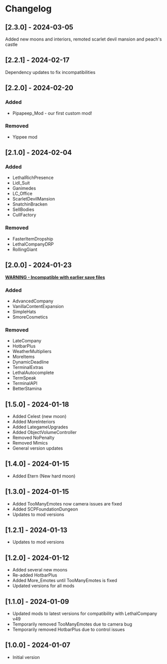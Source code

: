 # Changelog

## [2.3.0] - 2024-03-05

Added new moons and interiors, remoted scarlet devil mansion and peach's castle

## [2.2.1] - 2024-02-17

Dependency updates to fix incompatibilities

## [2.2.0] - 2024-02-20

### Added
 - Pipapeep_Mod - our first custom mod!

### Removed
 - Yippee mod

## [2.1.0] - 2024-02-04

### Added
 - LethalRichPresence
 - Lidl_Suit
 - Ganimedes
 - LC_Office
 - ScarletDevilMansion
 - SnatchinBracken
 - SellBodies
 - CullFactory


### Removed
 - FasterItemDropship
 - LethalCompanyDRP
 - RollingGiant

## [2.0.0] - 2024-01-23
 <ins>**WARNING - Incompatible with earlier save files**</ins>

### Added
 - AdvancedCompany
 - VanillaContentExpansion
 - SimpleHats
 - SmoreCosmetics
  
### Removed
 - LateCompany
 - HotbarPlus
 - WeatherMultipliers
 - MoreItems
 - DynamicDeadline
 - TerminalExtras
 - LethalAutocomplete
 - TermSpeak
 - TerminalAPI
 - BetterStamina

## [1.5.0] - 2024-01-18
 - Added Celest (new moon)
 - Added MoreInteriors
 - Added LategameUpgrades
 - Added ObjectVolumeController
 - Removed NoPenalty
 - Removed Mimics
 - General version updates

## [1.4.0] - 2024-01-15
 - Added Etern (New hard moon)

## [1.3.0] - 2024-01-15
 - Added TooManyEmotes now camera issues are fixed
 - Added SCPFoundationDungeon
 - Updates to mod versions

## [1.2.1] - 2024-01-13
 - Updates to mod versions

## [1.2.0] - 2024-01-12
 - Added several new moons
 - Re-added HotbarPlus
 - Added More_Emotes until TooManyEmotes is fixed
 - Updated versions for all mods

## [1.1.0] - 2024-01-09
 - Updated mods to latest versions for compatibility with LethalCompany v49
 - Temporarily removed TooManyEmotes due to camera bug
 - Temporarily removed HotbarPlus due to control issues

## [1.0.0] - 2024-01-07
 - Initial version
